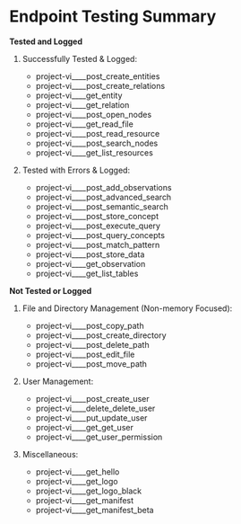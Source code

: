 # Endpoint Testing Summary

**Tested and Logged**

1. Successfully Tested & Logged:
   - project-vi____post_create_entities
   - project-vi____post_create_relations
   - project-vi____get_entity
   - project-vi____get_relation
   - project-vi____post_open_nodes
   - project-vi____get_read_file
   - project-vi____post_read_resource
   - project-vi____post_search_nodes
   - project-vi____get_list_resources

2. Tested with Errors & Logged:
   - project-vi____post_add_observations
   - project-vi____post_advanced_search
   - project-vi____post_semantic_search
   - project-vi____post_store_concept
   - project-vi____post_execute_query
   - project-vi____post_query_concepts
   - project-vi____post_match_pattern
   - project-vi____post_store_data
   - project-vi____get_observation
   - project-vi____get_list_tables

**Not Tested or Logged**

1. File and Directory Management (Non-memory Focused):
   - project-vi____post_copy_path
   - project-vi____post_create_directory
   - project-vi____post_delete_path
   - project-vi____post_edit_file
   - project-vi____post_move_path

2. User Management:
   - project-vi____post_create_user
   - project-vi____delete_delete_user
   - project-vi____put_update_user
   - project-vi____get_get_user
   - project-vi____get_user_permission

3. Miscellaneous:
   - project-vi____get_hello
   - project-vi____get_logo
   - project-vi____get_logo_black
   - project-vi____get_manifest
   - project-vi____get_manifest_beta

